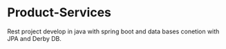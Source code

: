 # Product-Services
Rest project develop in java with spring boot and data bases conetion with JPA and Derby DB.
